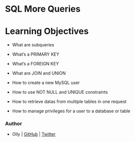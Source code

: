 # SQL More Queries



# Learning Objectives



* What are subqueries

* What’s a PRIMARY KEY

* What’s a FOREIGN KEY

* What are JOIN and UNION

* How to create a new MySQL user

* How to use NOT NULL and UNIQUE constraints

* How to retrieve datas from multiple tables in one request

* How to manage privileges for a user to a database or table





### Author

* Olly | [GitHub](https://github.com/ollyimanishimwe) | [Twitter](https://twitter.com/OllyImanishimwe)
